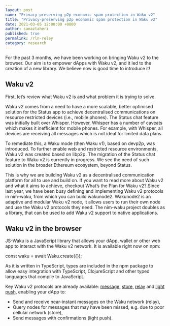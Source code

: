 ```yaml
---
layout: post
name: "Privacy-preserving p2p economic spam protection in Waku v2"
title: "Privacy-preserving p2p economic spam protection in Waku v2"
date: 2021-03-05 12:00:00 +0800
author: sanaztaheri
published: true
permalink: /rln-relay
category: research
---
```


<p class="post__intro">
  For the past 3 months, we have been working on bringing Waku v2 to the
  browser. Our aim is to empower dApps with Waku v2, and it led to the creation
  of a new library. We believe now is good time to introduce it!
</p>

<div class="post__block">
  <h2 class="post__subheading">Waku v2</h2>
  <p class="post__text">
    First, let’s review what Waku v2 is and what problem it is trying to solve.
  </p>
  <p class="post__text">
    Waku v2 comes from a need to have a more scalable, better optimised solution
    for the Status app to achieve decentralised communications on resource
    restricted devices (i.e., mobile phones). The Status chat feature was
    initially built over Whisper. However, Whisper has a number of caveats which
    makes it inefficient for mobile phones. For example, with Whisper, all
    devices are receiving all messages which is not ideal for limited data
    plans.
  </p>
  <p class="post__text">
    To remediate this, a Waku mode (then Waku v1), based on devp2p, was
    introduced. To further enable web and restricted resource environments, Waku
    v2 was created based on libp2p. The migration of the Status chat feature to
    Waku v2 is currently in progress. We see the need of such solution in the
    broader Ethereum ecosystem, beyond Status.
  </p>
  <p class="post__text">
    This is why we are building Waku v2 as a decentralised communication
    platform for all to use and build on. If you want to read more about Waku v2
    and what it aims to achieve, checkout What’s the Plan for Waku v2?.Since
    last year, we have been busy defining and implementing Waku v2 protocols in
    nim-waku, from which you can build wakunode2. Wakunode2 is an adaptive and
    modular Waku v2 node, it allows users to run their own node and use the Waku
    v2 protocols they need. The nim-waku project doubles as a library, that can
    be used to add Waku v2 support to native applications.
  </p>
</div>

<div class="post__block">
  <h2 class="post__subheading">Waku v2 in the browser</h2>
  <p class="post__text">
    JS-Waku is a JavaScript library that allows your dApp, wallet or other web
    app to interact with the Waku v2 network. It is available right now on npm:
  </p>
  <div class="text-white post__text">
    <span class="bg-black px-2">const waku = await Waku.create({});</span>
  </div>
  <p class="post__text">
    As it is written in TypeScript, types are included in the npm package to
    allow easy integration with TypeScript, ClojureScript and other typed
    languages that compile to JavaScript.
  </p>
  <p class="post__text">
    Key Waku v2 protocols are already available:
    <a
      class="link link--body hover:opacity-50"
      href="https://vac.dev/"
      target="_blank"
      rel="noopener noreferrer"
      >message,</a
    >
    <a
      class="link link--body hover:opacity-50"
      href="https://vac.dev/"
      target="_blank"
      rel="noopener noreferrer"
      >store,</a
    >
    <a
      class="link link--body hover:opacity-50"
      href="https://vac.dev/"
      target="_blank"
      rel="noopener noreferrer"
      >relay</a
    >
    and
    <a
      class="link link--body hover:opacity-50"
      href="https://vac.dev/"
      target="_blank"
      rel="noopener noreferrer"
      >light push,</a
    >
    enabling your dApp to:
  </p>
  <ul class="post__text">
    <li>Send and receive near-instant messages on the Waku network (relay),</li>
    <li>
      Query nodes for messages that may have been missed, e.g. due to poor
      cellular network (store),
    </li>
    <li>Send messages with confirmations (light push).</li>
  </ul>
</div>
